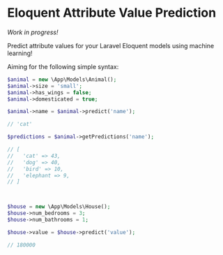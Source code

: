 # Eloquent Attribute Value Prediction

*Work in progress!*

Predict attribute values for your Laravel Eloquent models using machine learning!

Aiming for the following simple syntax:

```php
$animal = new \App\Models\Animal();
$animal->size = 'small';
$animal->has_wings = false;
$animal->domesticated = true;

$animal->name = $animal->predict('name');

// 'cat'

$predictions = $animal->getPredictions('name');

// [
//   'cat' => 43,
//   'dog' => 40,
//   'bird' => 10,
//   'elephant => 9,
// ]



$house = new \App\Models\House();
$house->num_bedrooms = 3;
$house->num_bathrooms = 1;

$house->value = $house->predict('value');

// 180000
```
